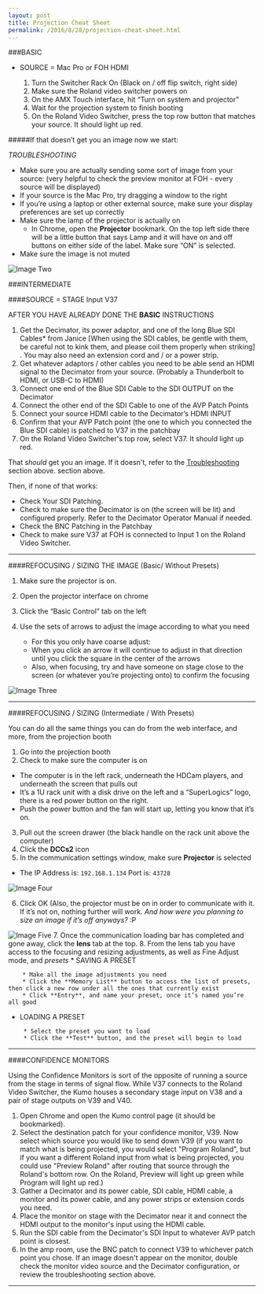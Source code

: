 ```yaml
---
layout: post
title: Projection Cheat Sheet
permalink: /2016/8/28/projection-cheat-sheet.html
---
```


###BASIC

* SOURCE = Mac Pro or FOH HDMI

	1. Turn the Switcher Rack On (Black on / off flip switch, right side)
	2. Make sure the Roland video switcher powers on
	3. On the AMX Touch interface, hit “Turn on system and projector"
	4. Wait for the projection system to finish booting
	5. On the Roland Video Switcher, press the top row button that matches your source. It should light up red.

#####If that doesn’t get you an image now we start:

<a name="troubleshooting"> *TROUBLESHOOTING* </a>

* Make sure you are actually sending some sort of image from your source: (very helpful to check the preview monitor at FOH - every source will be displayed)
* If your source is the Mac Pro, try dragging a window to the right
* If you’re using a laptop or other external source, make sure your display preferences are set up correctly
* Make sure the lamp of the projector is actually on
  * In Chrome, open the **Projector** bookmark. On the top left side there will be a little button that says Lamp and it will have on and off buttons on either side of the label. Make sure “ON” is selected.
* Make sure the image is not muted


![Image Two](http://i.imgur.com/xncCve2.png)


###INTERMEDIATE

####SOURCE = STAGE Input V37

 AFTER YOU HAVE ALREADY DONE THE **BASIC** INSTRUCTIONS

 1. Get the Decimator, its power adaptor, and one of the long Blue SDI Cables* from Janice [When using the SDI cables, be gentle with them, be careful not to kink them, and please coil them properly when striking] . You may also need an extension cord and / or a power strip.
 2. Get whatever adaptors / other cables you need to be able send an HDMI signal to the Decimator from your source. (Probably a Thunderbolt to HDMI, or USB-C to HDMI)
 3. Connect one end of the Blue SDI Cable to the SDI OUTPUT on the Decimator
 4. Connect the other end of the SDI Cable to one of the AVP Patch Points
 5. Connect your source HDMI cable to the Decimator’s HDMI INPUT
 6. Confirm that your AVP Patch point (the one to which you connected the Blue SDI cable) is patched to V37 in the patchbay
 7. On the Roland Video Switcher's top row, select V37. It should light up red.

That *should* get you an image. If it doesn't, refer to the [Troubleshooting](#troubleshooting) section above.
section above.

Then, if none of that works:

* Check Your SDI Patching.
* Check to make sure the Decimator is on (the screen will be lit) and configured properly. Refer to the Decimator Operator Manual if needed.
* Check the BNC Patching in the Patchbay
* Check to make sure V37 at FOH is connected to Input 1 on the Roland Video Switcher.

***

####REFOCUSING / SIZING THE IMAGE (Basic/ Without Presets)

 1. Make sure the projector is on.
 2. Open the projector interface on chrome
 3. Click the “Basic Control” tab on the left
 4. Use the sets of arrows to adjust the image according to what you need

      *  For this you only have coarse adjust:
      * When you click an arrow it will continue to adjust in that direction until you click the square in the center of the arrows
	  * Also, when focusing, try and have someone on stage close to the screen (or whatever you’re projecting onto) to confirm the focusing

![Image Three](http://i.imgur.com/5Jrk0p3.png)

***

####REFOCUSING / SIZING (Intermediate / With Presets)

You can do all the same things you can do from the web interface, and more, from the projection booth

1. Go into the projection booth
2. Check to make sure the computer is on
 * The computer is in the left rack, underneath the HDCam players, and underneath the screen that pulls out
 * It’s a 1U rack unit with a disk drive on the left and a “SuperLogics” logo, there is a red power button on the right.
 * Push the power button and the fan will start up, letting you know that it’s on.
3. Pull out the screen drawer (the black handle on the rack unit above the computer)
4. Click the **DCCs2** icon
5. In the communication settings window, make sure **Projector** is selected

 *  The IP Address is:  `192.168.1.134` Port is: `43728`

 ![Image Four](http://i.imgur.com/hx6h4VI.png)

6. Click OK (Also, the projector must be on in order to communicate with it. If it’s not on, nothing further will work. *And how were you planning to size an image if it’s off anyways?* :P

 ![Image Five](http://i.imgur.com/O1bGrL9.png)
7. Once the communication loading bar has completed and gone away, click the **lens** tab at the top.
8. From the lens tab you have access to the focusing and resizing adjustments, as well as Fine Adjust mode, and *presets*
	* SAVING A PRESET

 		* Make all the image adjustments you need
 		* Click the **Memory List** button to access the list of presets, then click a new row under all the ones that currently exist
 		* Click **Entry**, and name your preset, once it’s named you’re all good
 * LOADING A PRESET

 		* Select the preset you want to load
 		* Click the **Test** button, and the preset will begin to load

****

####CONFIDENCE MONITORS

Using the Confidence Monitors is sort of the opposite of running a source from the stage in terms of signal flow. While V37 connects to the Roland Video Switcher, the Kumo houses a secondary stage input on V38 and a pair of stage outputs on V39 and V40.

1. Open Chrome and open the Kumo control page (it should be bookmarked).
2. Select the destination patch for your confidence monitor, V39. Now select which source you would like to send down V39 (if you want to match what is being projected, you would select "Program Roland", but if you want a different Roland input from what is being projected, you could use "Preview Roland" after routing that source through the Roland's bottom row. On the Roland, Preview will light up green while Program will light up red.)
3. Gather a Decimator and its power cable, SDI cable, HDMI cable, a monitor and its power cable, and any power strips or extension cords you need.
4. Place the monitor on stage with the Decimator near it and connect the HDMI output to the monitor's input using the HDMI cable.
5. Run the SDI cable from the Decimator's SDI Input to whatever AVP patch point is closest.
6. In the amp room, use the BNC patch to connect V39 to whichever patch point you chose. If an image doesn't appear on the monitor, double check the monitor video source and the Decimator configuration, or review the troubleshooting section above.

***
